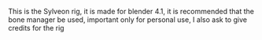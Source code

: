 This is the Sylveon rig, it is made for blender 4.1, it is recommended that the bone manager be used, important only for personal use, I also ask to give credits for the rig
